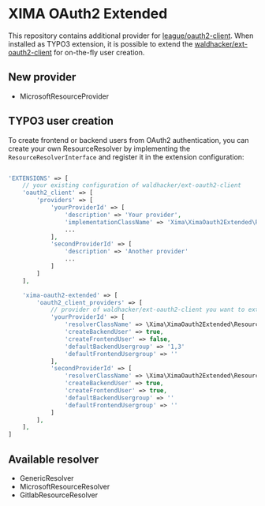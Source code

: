 # XIMA OAuth2 Extended

This repository contains additional provider for [league/oauth2-client](https://github.com/thephpleague/oauth2-client). When installed as TYPO3 extension, it is possible to extend the [waldhacker/ext-oauth2-client](waldhacker/ext-oauth2-client) for on-the-fly user creation.

## New provider

* MicrosoftResourceProvider

## TYPO3 user creation

To create frontend or backend users from OAuth2 authentication, you can create your own ResourceResolver by implementing the `ResourceResolverInterface` and register it in the extension configuration:

```php

'EXTENSIONS' => [
    // your existing configuration of waldhacker/ext-oauth2-client
    'oauth2_client' => [
        'providers' => [
            'yourProviderId' => [
                'description' => 'Your provider',
                'implementationClassName' => 'Xima\XimaOauth2Extended\ResourceProvider\MicrosoftResourceProvider',
                ...
            ],
            'secondProviderId' => [
                'description' => 'Another provider'
                ...
            ]
        ]
    ],

    'xima-oauth2-extended' => [
        'oauth2_client_providers' => [
            // provider of waldhacker/ext-oauth2-client you want to extend
            'yourProviderId' => [
                'resolverClassName' => \Xima\XimaOauth2Extended\ResourceResolver\MicrosoftResourceResolver::class,
                'createBackendUser' => true,
                'createFrontendUser' => false,
                'defaultBackendUsergroup' => '1,3'
                'defaultFrontendUsergroup' => ''
            ],
            'secondProviderId' => [
                'resolverClassName' => \Xima\XimaOauth2Extended\ResourceResolver\GenericResolver::class
                'createBackendUser' => true,
                'createFrontendUser' => true,
                'defaultBackendUsergroup' => ''
                'defaultFrontendUsergroup' => ''
            ]
        ],
    ],
]

```

## Available resolver

* GenericResolver
* MicrosoftResourceResolver
* GitlabResourceResolver
